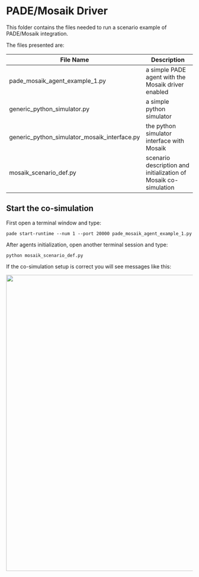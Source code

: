 # PADE/Mosaik Driver

This folder contains the files needed to run a scenario example of PADE/Mosaik integration.

The files presented are:

| **File Name**                                | **Description**                                                 |
|----------------------------------------------|-----------------------------------------------------------------|
| pade_mosaik_agent_example_1.py               | a simple PADE agent with the Mosaik driver enabled              |
| generic_python_simulator.py                  | a simple python simulator                                       |
| generic_python_simulator_mosaik_interface.py | the python simulator interface with Mosaik                      |
| mosaik_scenario_def.py                       | scenario description and initialization of Mosaik co-simulation |

## Start the co-simulation

First open a terminal window and type:

```
pade start-runtime --num 1 --port 20000 pade_mosaik_agent_example_1.py
```

After agents initialization, open another terminal session and type:

```
python mosaik_scenario_def.py
```

If the co-simulation setup is correct you will see messages like this:

<img src="https://raw.githubusercontent.com/grei-ufc/pade/master/examples/mosaik_example/screencast.png" width="800">
